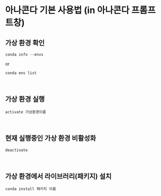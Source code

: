 # 아나콘다 기본 사용법 (in 아나콘다 프롬프트창)

## 가상 환경 확인

```
conda info --envs
```

or

```
conda env list
```

</br>

## 가상 환경 실행

```
activate 가상환경이름
```

</br>

## 현재 실행중인 가상 환경 비활성화

```
deactivate
```

</br>

## 가상 환경에서 라이브러리(패키지) 설치

```
conda install 패키지 이름
```

</br>
